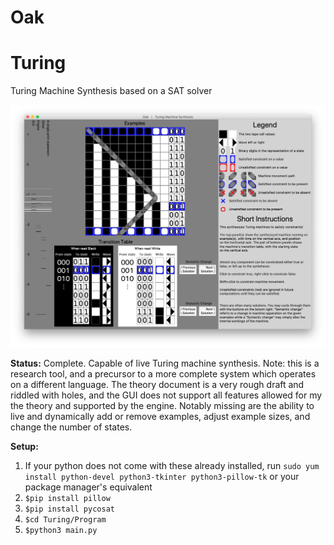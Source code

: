# Oak
# Turing

Turing Machine Synthesis based on a SAT solver

![Screenshot of unary single bit-shift being synthesized](Turing/Screenshots/Final_View.jpg)



**Status:** Complete. Capable of live Turing machine synthesis. Note: this is a research tool, and a precursor to a more complete system which operates on a different language. The theory document is a very rough draft and riddled with holes, and the GUI does not support all features allowed for my the theory and supported by the engine. Notably missing are the ability to live and dynamically add or remove examples, adjust example sizes, and change the number of states.



**Setup:** 

1. If your python does not come with these already installed, run `sudo yum install python-devel python3-tkinter python3-pillow-tk` or your package manager's equivalent
2. `$pip install pillow`
3. `$pip install pycosat`
4. `$cd Turing/Program`
5. `$python3 main.py`
